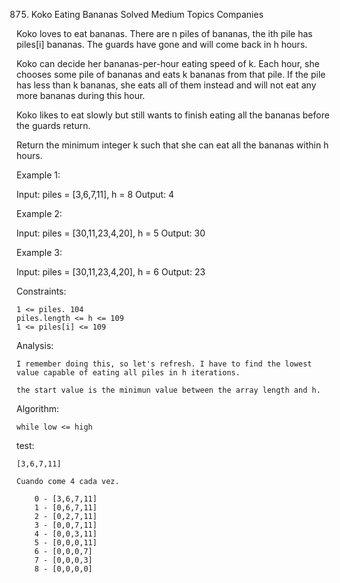 875. Koko Eating Bananas
Solved
Medium
Topics
Companies

Koko loves to eat bananas. There are n piles of bananas, the ith pile has piles[i] bananas. The guards have gone and will come back in h hours.

Koko can decide her bananas-per-hour eating speed of k. Each hour, she chooses some pile of bananas and eats k bananas from that pile. If the pile has less than k bananas, she eats all of them instead and will not eat any more bananas during this hour.

Koko likes to eat slowly but still wants to finish eating all the bananas before the guards return.

Return the minimum integer k such that she can eat all the bananas within h hours.

 

Example 1:

Input: piles = [3,6,7,11], h = 8
Output: 4

Example 2:

Input: piles = [30,11,23,4,20], h = 5
Output: 30

Example 3:

Input: piles = [30,11,23,4,20], h = 6
Output: 23

 

Constraints:

    1 <= piles. 104
    piles.length <= h <= 109
    1 <= piles[i] <= 109

Analysis:

    I remember doing this, so let's refresh. I have to find the lowest value capable of eating all piles in h iterations.

    the start value is the minimun value between the array length and h.

Algorithm:

    while low <= high

        

test:

    [3,6,7,11]

    Cuando come 4 cada vez.

        0 - [3,6,7,11]
        1 - [0,6,7,11]
        2 - [0,2,7,11]
        3 - [0,0,7,11]
        4 - [0,0,3,11]
        5 - [0,0,0,11]
        6 - [0,0,0,7]
        7 - [0,0,0,3]
        8 - [0,0,0,0]
            